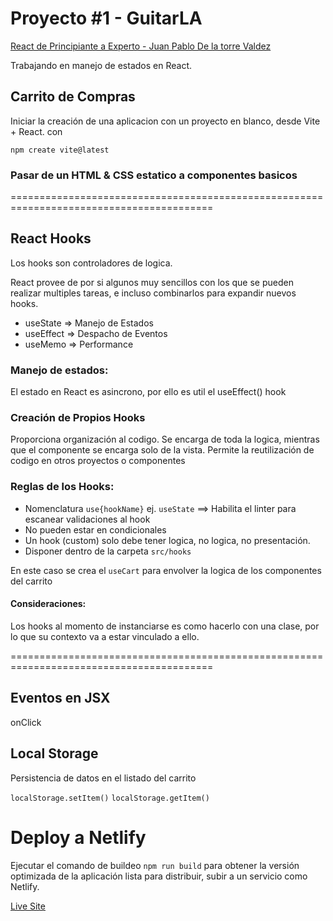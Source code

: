 # Proyecto #1 - GuitarLA
[React de Principiante a Experto - Juan Pablo De la torre Valdez](https://www.udemy.com/course/react-de-principiante-a-experto-creando-mas-de-10-aplicaciones/)

Trabajando en manejo de estados en React.


## Carrito de Compras
Iniciar la creación de una aplicacion con un proyecto en blanco, desde Vite + React. con 

`npm create vite@latest`

### Pasar de un HTML & CSS estatico a componentes basicos

=========================================================================================

## React Hooks

Los hooks son controladores de logica.

React provee de por si algunos muy sencillos con los que se pueden realizar multiples tareas, e incluso combinarlos para expandir nuevos hooks.

- useState  => Manejo de Estados 
- useEffect => Despacho de Eventos
- useMemo   => Performance

### Manejo de estados:
El estado en React es asincrono, por ello es util el useEffect() hook

### Creación de Propios Hooks
Proporciona organización al codigo.
Se encarga de toda la logica, mientras que el componente se encarga solo de la vista.
Permite la reutilización de codigo en otros proyectos o componentes

### Reglas de los Hooks:
- Nomenclatura `use{hookName}` ej. `useState` ==> Habilita el linter para escanear validaciones al hook 
- No pueden estar en condicionales
- Un hook (custom) solo debe tener logica, no logica, no presentación.
- Disponer dentro de la carpeta `src/hooks`

En este caso se crea el `useCart` para envolver la logica de los componentes del carrito

#### Consideraciones:
Los hooks al momento de instanciarse es como hacerlo con una clase, por lo que su contexto va a estar vinculado a ello.

=========================================================================================


## Eventos en JSX
onClick

## Local Storage
Persistencia de datos en el listado del carrito

`localStorage.setItem()`
`localStorage.getItem()`

# Deploy a Netlify

Ejecutar el comando de buildeo `npm run build` para obtener la versión optimizada de la aplicación lista para distribuir, subir a un servicio como Netlify.

[Live Site](https://frabjous-dieffenbachia-03843d.netlify.app/)